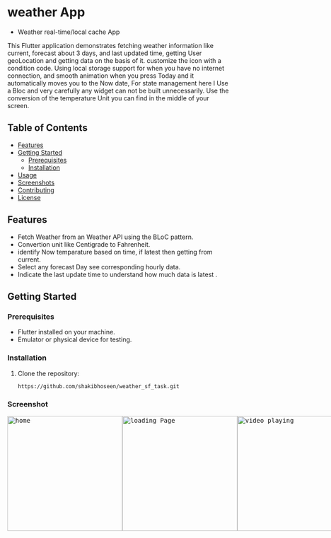# weather App


- Weather real-time/local cache App

This Flutter application demonstrates fetching weather information like current, forecast about 3 days, and last updated time, getting User geoLocation and getting data on the basis of it. customize the icon with a condition code. Using local storage support for when you have no internet connection, and smooth animation when you press Today and it automatically moves you to the Now date, For state management here I Use a Bloc and very carefully any widget can not be built unnecessarily. Use the conversion of the temperature Unit you can find in the middle of your screen.

## Table of Contents

- [Features](#features)
- [Getting Started](#getting-started)
  - [Prerequisites](#prerequisites)
  - [Installation](#installation)
- [Usage](#usage)
- [Screenshots](#screenshots)
- [Contributing](#contributing)
- [License](#license)

## Features

- Fetch Weather from an Weather API using the BLoC pattern.
- Convertion unit like Centigrade to Fahrenheit.
- identify Now temparature based on time, if latest then getting from current.
- Select any forecast Day see corresponding hourly data.
- Indicate the last update time to understand how much data is latest .

## Getting Started

### Prerequisites

- Flutter installed on your machine.
- Emulator or physical device for testing.

### Installation

1. Clone the repository:

   ```bash
   https://github.com/shakibhoseen/weather_sf_task.git

### Screenshot
<kbd>
<div style="display: flex; justify-content: space-between;">
  <img alt="home" src="https://github.com/shakibhoseen/weather_sf_task/assets/61150626/09248ebe-007c-4ce1-8221-3eae87766f77" width="260">
  <img alt="loading Page" src="https://github.com/shakibhoseen/weather_sf_task/assets/61150626/fe7c2e9d-b940-433c-beaa-5639fc2b2c8e" width="260">

  <img alt="video playing" src="https://github.com/shakibhoseen/weather_sf_task/assets/61150626/b0eb5a25-26a0-4fdf-98f3-beb56e5cdb6b" width="260">
</div>
</kbd>
